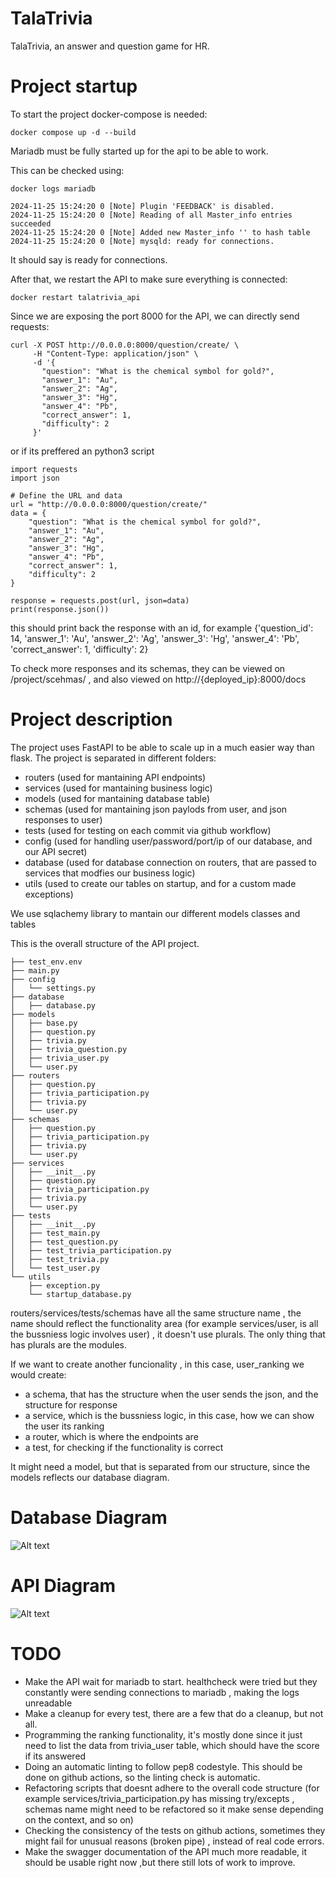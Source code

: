 # TalaTrivia
TalaTrivia, an answer and question game for HR.

# Project startup

To start the project docker-compose is needed:
```
docker compose up -d --build
```
Mariadb must be fully started up for the api to be able to work.

This can be checked using: 
```
docker logs mariadb

2024-11-25 15:24:20 0 [Note] Plugin 'FEEDBACK' is disabled.
2024-11-25 15:24:20 0 [Note] Reading of all Master_info entries succeeded
2024-11-25 15:24:20 0 [Note] Added new Master_info '' to hash table
2024-11-25 15:24:20 0 [Note] mysqld: ready for connections.
```
It should say is ready for connections.

After that, we restart the API to make sure everything is connected:
```
docker restart talatrivia_api
```

Since we are exposing the port 8000 for the API, we can directly send requests:
```
curl -X POST http://0.0.0.0:8000/question/create/ \
     -H "Content-Type: application/json" \
     -d '{
       "question": "What is the chemical symbol for gold?",
       "answer_1": "Au",
       "answer_2": "Ag",
       "answer_3": "Hg",
       "answer_4": "Pb",
       "correct_answer": 1,
       "difficulty": 2
     }'
```
or if its preffered an python3 script
```
import requests
import json

# Define the URL and data
url = "http://0.0.0.0:8000/question/create/"
data = {
    "question": "What is the chemical symbol for gold?",
    "answer_1": "Au",
    "answer_2": "Ag",
    "answer_3": "Hg",
    "answer_4": "Pb",
    "correct_answer": 1,
    "difficulty": 2
}

response = requests.post(url, json=data)
print(response.json())

```
this should print back the response with an id, for example {'question_id': 14, 'answer_1': 'Au', 'answer_2': 'Ag', 'answer_3': 'Hg', 'answer_4': 'Pb', 'correct_answer': 1, 'difficulty': 2}

To check more responses and its schemas, they can be viewed on  /project/scehmas/  , and also viewed on http://{deployed_ip}:8000/docs

# Project description
The project uses FastAPI to be able to scale up in a much easier way than flask.
The project is separated in different folders:
- routers (used for mantaining API endpoints)
- services (used for mantaining business logic)
- models (used for mantaining database table)
- schemas (used for mantaining json paylods from user, and json responses to user)
- tests (used for testing on each commit via github workflow)
- config (used for handling user/password/port/ip of our database, and our API secret)
- database (used for database connection on routers, that are passed to services that modfies our business logic)
- utils (used to create our tables on startup, and for a custom made exceptions)

We use sqlachemy library to mantain our different models classes and tables

  
This is the overall structure of the API project.
```
├── test_env.env
├── main.py
├── config
│   └── settings.py
├── database
│   ├── database.py
├── models
│   ├── base.py
│   ├── question.py
│   ├── trivia.py
│   ├── trivia_question.py
│   ├── trivia_user.py
│   └── user.py
├── routers
│   ├── question.py
│   ├── trivia_participation.py
│   ├── trivia.py
│   └── user.py
├── schemas
│   ├── question.py
│   ├── trivia_participation.py
│   ├── trivia.py
│   └── user.py
├── services
│   ├── __init__.py
│   ├── question.py
│   ├── trivia_participation.py
│   ├── trivia.py
│   └── user.py
├── tests
│   ├── __init__.py
│   ├── test_main.py
│   ├── test_question.py
│   ├── test_trivia_participation.py
│   ├── test_trivia.py
│   └── test_user.py
└── utils
    ├── exception.py
    └── startup_database.py
```


routers/services/tests/schemas have all the same structure name , the name should reflect the functionality area (for example services/user, is all the bussniess logic involves user) , it doesn't use plurals.
The only thing that has plurals are the modules.

If we want to create another funcionality , in this case, user_ranking we would create:

- a schema, that has the structure when the user sends the json, and the structure for response
- a service, which is the bussniess logic, in this case, how we can show the user its ranking
- a router, which is where the endpoints are
- a test, for checking if the functionality is correct

It might need a model, but that is separated from our structure, since the models reflects our database diagram. 
  

# Database Diagram
![Alt text](images/database_simplified_diagram.png)


# API Diagram

![Alt text](images/API_diagram.png)



# TODO
- Make the API wait for mariadb to start. healthcheck were tried but they constantly were sending connections to mariadb , making the logs unreadable
- Make a cleanup for every test, there are a few that do a cleanup, but not all.
- Programming the ranking functionality, it's mostly done since it just need to list the data from trivia_user table, which should have the score if its answered
- Doing an automatic linting to follow pep8 codestyle. This should be done on github actions, so the linting check is automatic.
- Refactoring scripts that doesnt adhere to the overall code structure (for example services/trivia_participation.py has missing try/excepts , schemas name might need to be refactored so it make sense depending on the context, and so on)
- Checking the consistency of the tests on github actions, sometimes they might fail for unusual reasons (broken pipe) , instead of real code errors.
- Make the swagger documentation of the API much more readable, it should be usable right now ,but there still lots of work to improve.
  
  
